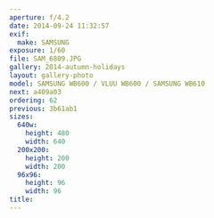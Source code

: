 ```yaml
---
aperture: f/4.2
date: 2014-09-24 11:32:57
exif:
  make: SAMSUNG
exposure: 1/60
file: SAM_6809.JPG
gallery: 2014-autumn-holidays
layout: gallery-photo
model: SAMSUNG WB600 / VLUU WB600 / SAMSUNG WB610
next: a409a03
ordering: 62
previous: 3b61ab1
sizes:
  640w:
    height: 480
    width: 640
  200x200:
    height: 200
    width: 200
  96x96:
    height: 96
    width: 96
title: 
---
```

